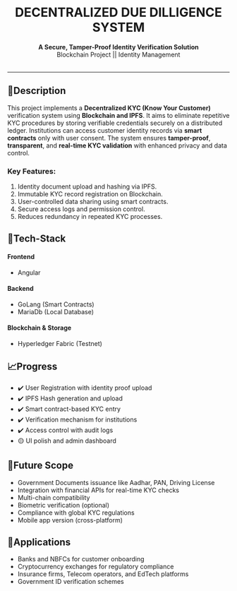 <h1 align="center">
  </a>
  <br>
  DECENTRALIZED DUE DILLIGENCE SYSTEM
</h1>

<div align="center">
   <strong>A Secure, Tamper-Proof Identity Verification Solution</strong><br>
  Blockchain Project || Identity Management 
  <br><br>
</div>
<hr>


## 📝Description
This project implements a **Decentralized KYC (Know Your Customer)** verification system using **Blockchain and IPFS**. It aims to eliminate repetitive KYC procedures by storing verifiable credentials securely on a distributed ledger. Institutions can access customer identity records via **smart contracts** only with user consent. The system ensures **tamper-proof**, **transparent**, and **real-time KYC validation** with enhanced privacy and data control.

### Key Features:
1. Identity document upload and hashing via IPFS.
2. Immutable KYC record registration on Blockchain.
3. User-controlled data sharing using smart contracts.
4. Secure access logs and permission control.
5. Reduces redundancy in repeated KYC processes.

## 🤖Tech-Stack

#### Frontend
- Angular

#### Backend
- GoLang (Smart Contracts)
- MariaDb (Local Database)

#### Blockchain & Storage
- Hyperledger Fabric (Testnet)

## 📈Progress

- ✔️ User Registration with identity proof upload
- ✔️ IPFS Hash generation and upload
- ✔️ Smart contract-based KYC entry
- ✔️ Verification mechanism for institutions
- ✔️ Access control with audit logs
- 🟡 UI polish and admin dashboard

## 🚀Future Scope

- Government Documents issuance like Aadhar, PAN, Driving License
- Integration with financial APIs for real-time KYC checks
- Multi-chain compatibility
- Biometric verification (optional)
- Compliance with global KYC regulations
- Mobile app version (cross-platform)

## 💸Applications

- Banks and NBFCs for customer onboarding
- Cryptocurrency exchanges for regulatory compliance
- Insurance firms, Telecom operators, and EdTech platforms
- Government ID verification schemes

